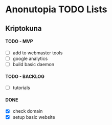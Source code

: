 # Anonutopia TODO Lists

## Kriptokuna

#### TODO - MVP

- [ ] add to webmaster tools
- [ ] google analytics
- [ ] build basic daemon

#### TODO - BACKLOG

- [ ] tutorials

#### DONE

- [x] check domain
- [x] setup basic website
